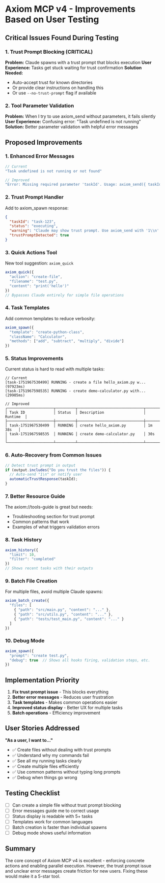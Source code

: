 # Axiom MCP v4 - Improvements Based on User Testing

## Critical Issues Found During Testing

### 1. Trust Prompt Blocking (CRITICAL)
**Problem:** Claude spawns with a trust prompt that blocks execution
**User Experience:** Tasks get stuck waiting for trust confirmation
**Solution Needed:** 
- Auto-accept trust for known directories
- Or provide clear instructions on handling this
- Or use `--no-trust-prompt` flag if available

### 2. Tool Parameter Validation
**Problem:** When I try to use axiom_send without parameters, it fails silently
**User Experience:** Confusing error: "Task undefined is not running"
**Solution:** Better parameter validation with helpful error messages

## Proposed Improvements

### 1. Enhanced Error Messages
```typescript
// Current
"Task undefined is not running or not found"

// Improved
"Error: Missing required parameter 'taskId'. Usage: axiom_send({ taskId: 'task-123', message: 'your message' })"
```

### 2. Trust Prompt Handler
Add to axiom_spawn response:
```json
{
  "taskId": "task-123",
  "status": "executing",
  "warning": "Claude may show trust prompt. Use axiom_send with '1\\n' to accept.",
  "trustPromptDetected": true
}
```

### 3. Quick Actions Tool
New tool suggestion: `axiom_quick`
```typescript
axiom_quick({
  "action": "create-file",
  "filename": "test.py",
  "content": "print('hello')"
})
// Bypasses Claude entirely for simple file operations
```

### 4. Task Templates
Add common templates to reduce verbosity:
```typescript
axiom_spawn({
  "template": "create-python-class",
  "className": "Calculator",
  "methods": ["add", "subtract", "multiply", "divide"]
})
```

### 5. Status Improvements
Current status is hard to read with multiple tasks:
```
// Current
[task-1751967530499] RUNNING - create a file hello_axiom.py w... (97923ms)
[task-1751967598535] RUNNING - create demo-calculator.py with... (29905ms)

// Improved
┌─────────────────────┬─────────┬──────────────────────────────┬──────────┐
│ Task ID             │ Status  │ Description                  │ Runtime  │
├─────────────────────┼─────────┼──────────────────────────────┼──────────┤
│ task-1751967530499  │ RUNNING │ create hello_axiom.py        │ 1m 38s   │
│ task-1751967598535  │ RUNNING │ create demo-calculator.py    │ 30s      │
└─────────────────────┴─────────┴──────────────────────────────┴──────────┘
```

### 6. Auto-Recovery from Common Issues
```typescript
// Detect trust prompt in output
if (output.includes("Do you trust the files")) {
  // Auto-send "1\n" or notify user
  automaticTrustResponse(taskId);
}
```

### 7. Better Resource Guide
The axiom://tools-guide is great but needs:
- Troubleshooting section for trust prompt
- Common patterns that work
- Examples of what triggers validation errors

### 8. Task History
```typescript
axiom_history({
  "limit": 10,
  "filter": "completed"
})
// Shows recent tasks with their outputs
```

### 9. Batch File Creation
For multiple files, avoid multiple Claude spawns:
```typescript
axiom_batch_create({
  "files": [
    { "path": "src/main.py", "content": "..." },
    { "path": "src/utils.py", "content": "..." },
    { "path": "tests/test_main.py", "content": "..." }
  ]
})
```

### 10. Debug Mode
```typescript
axiom_spawn({
  "prompt": "create test.py",
  "debug": true  // Shows all hooks firing, validation steps, etc.
})
```

## Implementation Priority

1. **Fix trust prompt issue** - This blocks everything
2. **Better error messages** - Reduces user frustration  
3. **Task templates** - Makes common operations easier
4. **Improved status display** - Better UX for multiple tasks
5. **Batch operations** - Efficiency improvement

## User Stories Addressed

**"As a user, I want to..."**
- ✅ Create files without dealing with trust prompts
- ✅ Understand why my commands fail
- ✅ See all my running tasks clearly
- ✅ Create multiple files efficiently
- ✅ Use common patterns without typing long prompts
- ✅ Debug when things go wrong

## Testing Checklist

- [ ] Can create a simple file without trust prompt blocking
- [ ] Error messages guide me to correct usage
- [ ] Status display is readable with 5+ tasks
- [ ] Templates work for common languages
- [ ] Batch creation is faster than individual spawns
- [ ] Debug mode shows useful information

## Summary

The core concept of Axiom MCP v4 is excellent - enforcing concrete actions and enabling parallel execution. However, the trust prompt issue and unclear error messages create friction for new users. Fixing these would make it a 5-star tool.